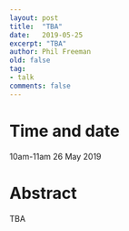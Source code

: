 ```yaml
---
layout: post
title:  "TBA"
date:   2019-05-25
excerpt: "TBA"
author: Phil Freeman
old: false
tag:
- talk
comments: false
---
```


# Time and date
10am-11am 26 May 2019

# Abstract
TBA